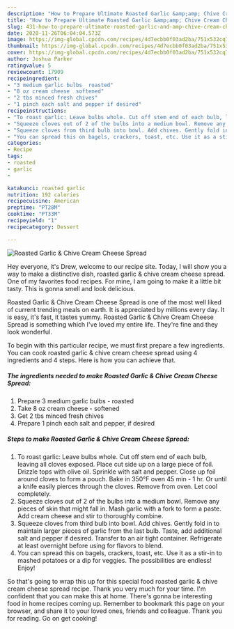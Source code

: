 ```yaml
---
description: "How to Prepare Ultimate Roasted Garlic &amp;amp; Chive Cream Cheese Spread"
title: "How to Prepare Ultimate Roasted Garlic &amp;amp; Chive Cream Cheese Spread"
slug: 431-how-to-prepare-ultimate-roasted-garlic-and-amp-chive-cream-cheese-spread
date: 2020-11-26T06:04:04.573Z
image: https://img-global.cpcdn.com/recipes/4d7ecbb0f03ad2ba/751x532cq70/roasted-garlic-chive-cream-cheese-spread-recipe-main-photo.jpg
thumbnail: https://img-global.cpcdn.com/recipes/4d7ecbb0f03ad2ba/751x532cq70/roasted-garlic-chive-cream-cheese-spread-recipe-main-photo.jpg
cover: https://img-global.cpcdn.com/recipes/4d7ecbb0f03ad2ba/751x532cq70/roasted-garlic-chive-cream-cheese-spread-recipe-main-photo.jpg
author: Joshua Parker
ratingvalue: 5
reviewcount: 17909
recipeingredient:
- "3 medium garlic bulbs  roasted"
- "8 oz cream cheese  softened"
- "2 tbs minced fresh chives"
- "1 pinch each salt and pepper if desired"
recipeinstructions:
- "To roast garlic: Leave bulbs whole. Cut off stem end of each bulb, leaving all cloves exposed. Place cut side up on a large piece of foil. Drizzle tops with olive oil. Sprinkle with salt and pepper. Close up foil around cloves to form a pouch. Bake in 350°F oven 45 min - 1 hr. Or until a knife easily pierces through the cloves. Remove from oven. Let cool completely."
- "Squeeze cloves out of 2 of the bulbs into a medium bowl. Remove any pieces of skin that might fall in. Mash garlic with a fork to form a paste. Add cream cheese and stir to thoroughly combine."
- "Squeeze cloves from third bulb into bowl. Add chives. Gently fold in to maintain larger pieces of garlic from the last bulb. Taste, add additional salt and pepper if desired. Transfer to an air tight container. Refrigerate at least overnight before using for flavors to blend."
- "You can spread this on bagels, crackers, toast, etc. Use it as a stir-in to mashed potatoes or a dip for veggies. The possibilities are endless! Enjoy!"
categories:
- Recipe
tags:
- roasted
- garlic
- 

katakunci: roasted garlic  
nutrition: 192 calories
recipecuisine: American
preptime: "PT28M"
cooktime: "PT33M"
recipeyield: "1"
recipecategory: Dessert

---
```



![Roasted Garlic &amp; Chive Cream Cheese Spread](https://img-global.cpcdn.com/recipes/4d7ecbb0f03ad2ba/751x532cq70/roasted-garlic-chive-cream-cheese-spread-recipe-main-photo.jpg)

Hey everyone, it's Drew, welcome to our recipe site. Today, I will show you a way to make a distinctive dish, roasted garlic &amp; chive cream cheese spread. One of my favorites food recipes. For mine, I am going to make it a little bit tasty. This is gonna smell and look delicious.



Roasted Garlic &amp; Chive Cream Cheese Spread is one of the most well liked of current trending meals on earth. It is appreciated by millions every day. It is easy, it's fast, it tastes yummy. Roasted Garlic &amp; Chive Cream Cheese Spread is something which I've loved my entire life. They're fine and they look wonderful.


To begin with this particular recipe, we must first prepare a few ingredients. You can cook roasted garlic &amp; chive cream cheese spread using 4 ingredients and 4 steps. Here is how you can achieve that.

<!--inarticleads1-->

##### The ingredients needed to make Roasted Garlic &amp; Chive Cream Cheese Spread:

1. Prepare 3 medium garlic bulbs - roasted
1. Take 8 oz cream cheese - softened
1. Get 2 tbs minced fresh chives
1. Prepare 1 pinch each salt and pepper, if desired




<!--inarticleads2-->

##### Steps to make Roasted Garlic &amp; Chive Cream Cheese Spread:

1. To roast garlic: Leave bulbs whole. Cut off stem end of each bulb, leaving all cloves exposed. Place cut side up on a large piece of foil. Drizzle tops with olive oil. Sprinkle with salt and pepper. Close up foil around cloves to form a pouch. Bake in 350°F oven 45 min - 1 hr. Or until a knife easily pierces through the cloves. Remove from oven. Let cool completely.
1. Squeeze cloves out of 2 of the bulbs into a medium bowl. Remove any pieces of skin that might fall in. Mash garlic with a fork to form a paste. Add cream cheese and stir to thoroughly combine.
1. Squeeze cloves from third bulb into bowl. Add chives. Gently fold in to maintain larger pieces of garlic from the last bulb. Taste, add additional salt and pepper if desired. Transfer to an air tight container. Refrigerate at least overnight before using for flavors to blend.
1. You can spread this on bagels, crackers, toast, etc. Use it as a stir-in to mashed potatoes or a dip for veggies. The possibilities are endless! Enjoy!




So that's going to wrap this up for this special food roasted garlic &amp; chive cream cheese spread recipe. Thank you very much for your time. I'm confident that you can make this at home. There's gonna be interesting food in home recipes coming up. Remember to bookmark this page on your browser, and share it to your loved ones, friends and colleague. Thank you for reading. Go on get cooking!
